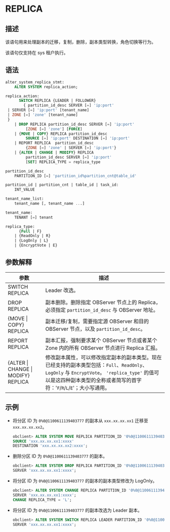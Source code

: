 # REPLICA

## 描述

该语句用来处理副本的迁移，复制，删除，副本类型转换，角色切换等行为。

该语句仅支持在 sys 租户执行。

## 语法

```sql
alter_system_replica_stmt:
    ALTER SYSTEM replica_action;

replica_action:
      SWITCH REPLICA {LEADER | FOLLOWER}
        { partition_id_desc SERVER [=] 'ip:port' 
 | SERVER [=] 'ip:port' [tenant_name] 
 | ZONE [=] 'zone' [tenant_name]
 }
    | DROP REPLICA partition_id_desc SERVER [=] 'ip:port'
         [ZONE [=] 'zone'] [FORCE]
    | {MOVE | COPY} REPLICA partition_id_desc 
         SOURCE [=] 'ip:port' DESTINATION [=] 'ip:port'
    | REPORT REPLICA  partition_id_desc 
         {ZONE [=] 'zone' | SERVER [=] 'ip:port'}
    | {ALTER | CHANGE | MODIFY} REPLICA 
         partition_id_desc SERVER [=] 'ip:port'
         [SET] REPLICA_TYPE = replica_type

partition_id_desc
    PARTITION_ID [=] 'partition_id%partition_cnt@table_id' 

partition_id | partition_cnt | table_id | task_id:
    INT_VALUE

tenant_name_list:
    tenant_name [, tenant_name ...]

tenant_name:
    TENANT [=] tenant

replica_type:
      {Full | F}
    | {ReadOnly | R}
    | {LogOnly | L}
    | {EncryptVote | E} 
```

## 参数解释

|      **参数**       |      **描述**       |
|-------------------------------------|-------------------------------------------------------------------------------------------------------------------------------------------------------------------|
| SWITCH REPLICA    | Leader 改选。        |
| DROP REPLICA      | 副本删除。删除指定 OBServer 节点上的 Replica，必须指定 `partition_id_desc` 与 OBServer 地址。   |
| {MOVE \| COPY} REPLICA     | 副本迁移/复制，需要指定源 OBServer 和目的 OBServer 节点，以及 `partition_id_desc`。   |
| REPORT REPLICA    | 副本汇报，强制要求某个 OBServer 节点或者某个 Zone 内的所有 OBServer 节点进行 Replica 汇报。    |
| {ALTER \| CHANGE \| MODIFY} REPLICA | 修改副本属性，可以修改指定副本的副本类型。现在已经支持的副本类型包括：`Full`、`ReadOnly`、`LogOnly` 与 `EncryptVote`。 `'replica_type'` 的值可以是这四种副本类型的全称或者简写的首字符：'`F`/`R`/`L`/`E`'；大小写通用。 |

## 示例

* 将分区 ID 为 `0%0@1100611139403777` 的副本从 `xxx.xx.xx.xx1` 迁移至 `xxx.xx.xx.xx2`。

  ```sql
  obclient> ALTER SYSTEM MOVE REPLICA PARTITION_ID '0%0@1100611139403777'
  SOURCE 'xxx.xx.xx.xx1:xxxx'
  DESTINATION 'xxx.xx.xx.xx2:xxxx';
  ```

* 删除分区 ID 为 `0%0@1100611139403777` 的副本。

  ```sql
  obclient> ALTER SYSTEM DROP REPLICA PARTITION_ID '0%0@1100611139403777'
  SERVER 'xxx.xx.xx.xx1:xxxx';
  ```

* 将分区 ID 为 `0%0@1100611139403777` 的副本的副本类型修改为 LogOnly。

  ```sql
  obclient> ALTER SYSTEM CHANGE REPLICA PARTITION_ID '0%0@1100611139403777'
  SERVER 'xxx.xx.xx.xx1:xxxx';
  CHANGE REPLICA_TYPE = 'L';
  ```

* 将分区 ID 为 `0%0@1100611139403777` 的副本改选为 Leader 副本。

  ```sql
  obclient> ALTER SYSTEM SWITCH REPLICA LEADER PARTITION_ID '0%0@1100611139403777'
  SERVER 'xxx.xx.xx.xx1:xxxx';
  ```
